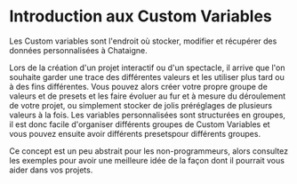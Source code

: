 # Introduction aux Custom Variables

Les Custom variables sont l'endroit où stocker, modifier et récupérer des données personnalisées à Chataigne.

Lors de la création d'un projet interactif ou d'un spectacle, il arrive que l'on souhaite garder une trace des différentes valeurs et les utiliser plus tard ou à des fins différentes. Vous pouvez alors créer votre propre groupe de valeurs et de presets et les faire évoluer au fur et à mesure du déroulement de votre projet, ou simplement stocker de jolis préréglages de plusieurs valeurs à la fois. Les variables personnalisées sont structurées en groupes, il est donc facile d'organiser différents groupes de Custom Variables et vous pouvez ensuite avoir différents presetspour différents groupes.

Ce concept est un peu abstrait pour les non-programmeurs, alors consultez les exemples pour avoir une meilleure idée de la façon dont il pourrait vous aider dans vos projets.

